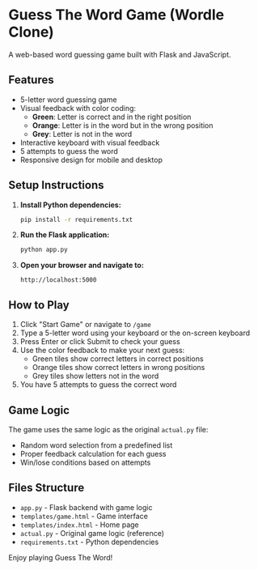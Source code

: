 # Guess The Word Game (Wordle Clone)

A web-based word guessing game built with Flask and JavaScript.

## Features

- 5-letter word guessing game
- Visual feedback with color coding:
  - **Green**: Letter is correct and in the right position
  - **Orange**: Letter is in the word but in the wrong position
  - **Grey**: Letter is not in the word
- Interactive keyboard with visual feedback
- 5 attempts to guess the word
- Responsive design for mobile and desktop

## Setup Instructions

1. **Install Python dependencies:**
   ```bash
   pip install -r requirements.txt
   ```

2. **Run the Flask application:**
   ```bash
   python app.py
   ```

3. **Open your browser and navigate to:**
   ```
   http://localhost:5000
   ```

## How to Play

1. Click "Start Game" or navigate to `/game`
2. Type a 5-letter word using your keyboard or the on-screen keyboard
3. Press Enter or click Submit to check your guess
4. Use the color feedback to make your next guess:
   - Green tiles show correct letters in correct positions
   - Orange tiles show correct letters in wrong positions
   - Grey tiles show letters not in the word
5. You have 5 attempts to guess the correct word

## Game Logic

The game uses the same logic as the original `actual.py` file:
- Random word selection from a predefined list
- Proper feedback calculation for each guess
- Win/lose conditions based on attempts

## Files Structure

- `app.py` - Flask backend with game logic
- `templates/game.html` - Game interface
- `templates/index.html` - Home page
- `actual.py` - Original game logic (reference)
- `requirements.txt` - Python dependencies

Enjoy playing Guess The Word!
